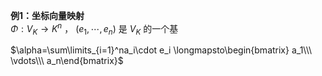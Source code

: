 **例1：坐标向量映射**  
 $\Phi:V_K\longrightarrow K^n$ ， $(e_1,\cdots,e_n)$ 是 $V_K$ 的一个基  
  
 $\alpha=\sum\limits_{i=1}^na_i\cdot e_i  
\longmapsto\begin{bmatrix}  
a_1\\\ \vdots\\\ a_n\end{bmatrix}$   
